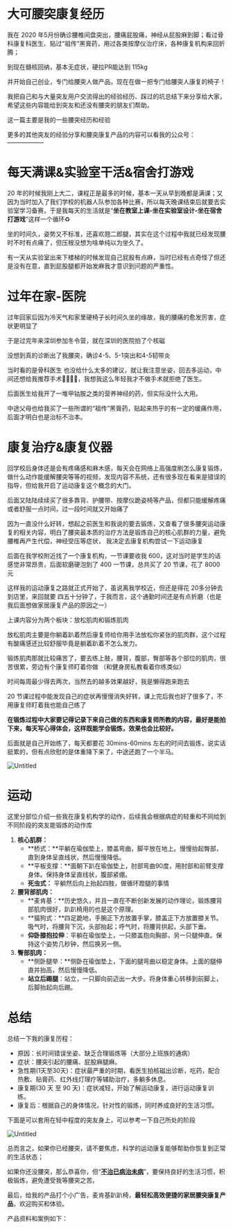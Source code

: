 # 大可腰突康复经历

我在 2020 年5月份确诊腰椎间盘突出，腰痛屁股痛，神经从屁股麻到脚；看过骨科康复科医生、贴过“祖传”黑膏药，用过各类按摩仪治疗床，各种康复机构来回折腾；

到现在髓核回纳，基本无症状，硬拉PR能达到 115kg

并开始自己创业，专门给腰突人做产品，现在在做一把专门给腰突人康复的椅子！

我把自己和与大量突友用户交流得出的经验经历、踩过的坑总结下来分享给大家，希望这些内容能给到突友和还没有腰突的朋友们帮助。

这一篇主要是我的一些腰突经历和经验

更多的其他突友的经验分享和腰突康复产品的内容可以看我的公众号：——————

# 每天满课&实验室干活&宿舍打游戏

20 年的时候我刚上大二，课程正是最多的时候，基本一天从早到晚都是满课；又因为当时加入了我们学校的机器人队参加各种比赛，所以每天晚课结束后就要去实验室学习备赛，于是我每天的生活就是“**坐在教室上课-坐在实验室设计-坐在宿舍打游戏**”这样一个循环♻️

坐的时间久，姿势又不标准，还喜欢翘二郎腿，其实在这个过程中我就已经发现腰时不时有点痛了，但压根没想为啥单纯以为坐久了。

有一天从实验室出来下楼梯的时候发现自己屁股有点麻，当时已经有点奇怪了但还是没有在意，直到屁股腿都开始发麻我才意识到问题的严重性。

# 过年在家-医院

过年回家后因为冷天气和家里硬椅子长时间久坐的缘故，我的腰痛的愈发厉害，症状更明显了

于是过完年来深圳参加冬令营，就在深圳的医院拍了个核磁

没想到真的诊断出了我腰突，确诊4-5、5-1突出和4-5韧带炎

当时看的是骨科医生 也没给什么太多的建议，就让我注意坐姿，回去多运动，中间还想给我推荐手术🥲🥲🥲🥲，我想我这么年轻我才不做手术就拒绝了医生。

后面医生给我开了一堆甲钴胺之类的营养神经的药，但实际没什么大用。

中途父母也给我买了一些所谓的“祖传”黑膏药，贴起来热乎的有一定的缓痛作用，后面才明白也是治标不治本。

# 康复治疗&康复仪器

回学校后身体还是会有疼痛感和麻木感，每天会在网络上高强度刷怎么康复锻炼，做什么动作能缓解腰突等等的视频，发现内容不系统，还有很多现在看来是错误的指导，但给我开启了运动康复这个概念的大门。

后面又陆陆续续买了很多靠背、护腰带、按摩仪跪姿椅等产品，但都只能缓解疼痛或者舒服一点时间，过一段时间就又开始痛了

因为一直没什么好转，想起之前医生和我说的要去锻炼，又查看了很多腰突运动康复的相关内容，明白了腰突最本质的治疗方法是锻炼自己的核心肌群的力量，避免腰椎再产生代偿，神经受压等症状， 我决定去康复机构尝试一下运动康复

后面在我学校附近找了一个康复机构，一节课要收我 600，这对当时是学生的话感觉非常昂贵，后面软磨硬泡到了 400 一节课，总共买了 20 节课，花了 8000 元

这样我的运动康复之路就正式开始了，虽说离我学校近，但还是得花 20多分钟去到店里，来回就要 四五十分钟了，于我而言，这个通勤时间还是有点折磨（也是我后面想做家居康复产品的原因之一）

上课内容分为两个板块：放松肌肉和锻炼肌肉

放松肌肉主要是你躺着趴着然后康复师给你用手法放松你紧张的肌肉群，这个过程有酸痛感还比较舒服毕竟是躺着趴着不怎么发力。

锻炼肌肉那就比较痛苦了，要去练上肢，腰背，腹部，臀部等各个部位的肌肉，很苦很累，旁边有个康复师盯着你做 （和健身房私教看着你练类似）

时间每周最少得去两次，当然去的越多效果越好，我是懒得跑来跑去

20 节课过程中能发现自己的症状再慢慢消失好转，课上完后我也好了很多了，不用康复师盯着我也能自己练了

**在锻炼过程中大家要记得记录下来自己做的东西和康复师所教的内容，最好是能拍下来，每天写心得体会，这样既能学会锻炼，效果也会比较好。**

后面就是自己开始练了，每天都要花 30mins-60mins 左右的时间去锻炼，说实话挺累的，但有点欣慰的是体重降下来了，中途还跑了一个半马。

![Untitled](%E5%A4%A7%E5%8F%AF%E8%85%B0%E7%AA%81%E5%BA%B7%E5%A4%8D%E7%BB%8F%E5%8E%86%20fc03a301e7a143448363d64944f2286d/Untitled.png)

# 运动

这里分部位介绍一些我在康复机构学的动作，后续我会根据病症的轻重和不同给到不同阶段的突友能锻炼的动作库

1. **核心肌群：**
    - **桥式：**平躺在瑜伽垫上，膝盖弯曲，脚平放在地上。慢慢抬起臀部，直到身体呈直线状，然后慢慢降低。
    - **平板支撑：**面朝下趴在瑜伽垫上，肘部弯曲90度，用肘部和前臂支撑身体。保持身体呈直线状，腹部紧绷。
    - **死虫式：** 平躺然后向上抬起四肢，做循环蹬腿的事情
2. **腰背部肌肉：**
    - **麦肯基：**历史悠久，并且一直在不断创新发展的动作理论，锻炼腰背部肌肉很好，趴趴椅用的也是这个原理。
    - **猫狗式：**四足跪地，手腕正下方放置手掌，膝盖正下方放置膝关节。吸气时，将腰背下沉，头部抬起；呼气时，将腰背拱起，头部下垂。
    - **仰卧膝抱拉伸**：平躺在瑜伽垫上，一只膝盖抱向胸部，另一只腿伸直。保持这个姿势几秒钟，然后换另一侧。
3. **臀部肌肉：**
    - **侧卧腿举：**侧卧在瑜伽垫上，下面的腿弯曲以稳定身体。上面的腿伸直并抬高，然后慢慢降低。
    - **站立后踢腿**：站立，一只脚向前迈出一大步。将身体重心转移到前脚上，后脚抬起向后踢。

# 总结

总结一下我的康复历程：

- 原因：长时间错误坐姿、缺乏合理锻炼等（大部分上班族的通病）
- 症状：腰突引起的腰痛、屁股麻腿麻。
- 急性期(1天至30天)：症状最严重的时期，看医生拍核磁出诊断，吃药，配合热敷、贴膏药、红外线灯理疗等辅助治疗，多躺多休息。
- 康复期(30 天 至 90 天)：症状减轻，开始了解运动康复，进行运动康复训练。
- 康复后：根据自己的身体情况，针对性的锻炼，同时养成良好的生活习惯。

下面是可以套用在轻中程度的突友身上，可以参考一下自己所处的阶段

![Untitled](%E5%A4%A7%E5%8F%AF%E8%85%B0%E7%AA%81%E5%BA%B7%E5%A4%8D%E7%BB%8F%E5%8E%86%20fc03a301e7a143448363d64944f2286d/Untitled%201.png)

总而言之，如果你已经腰突，请不要焦虑，科学的运动康复能够帮助你恢复到正常的生活状态；

如果你还没腰突，那么恭喜你，但“**[不治已病治未病](https://baike.baidu.hk/item/%E4%B8%8D%E6%B2%BB%E5%B7%B2%E7%97%85%E6%B2%BB%E6%9C%AA%E7%97%85/19863496)**”，要保持良好的生活习惯，积极锻炼，避免遭受我等腰突之苦。

最后，给我的产品打个小广告，麦肯基趴趴椅，**最轻松高效便捷的家居腰突康复产品**，欢迎购买和体验。

产品资料和案例如下：